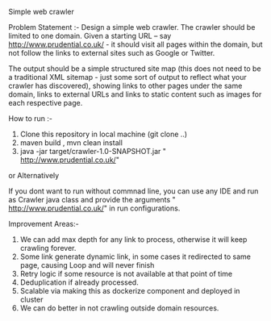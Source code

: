 Simple web crawler

Problem Statement :-  Design a simple web crawler. The crawler should be limited to one domain. Given a starting URL – say http://www.prudential.co.uk/  - it should visit all pages within the domain, but not follow the links to external sites such as Google or Twitter.

The output should be a simple structured site map (this does not need to be a traditional XML sitemap - just some sort of output to reflect what your crawler has discovered), showing links to other pages under the same domain, links to external URLs and links to static content such as images for each respective page.


How to run :- 

1) Clone this repository in local machine (git clone ..)
2) maven build , mvn clean install 
3) java -jar target/crawler-1.0-SNAPSHOT.jar " http://www.prudential.co.uk/"

or Alternatively 

If you dont want to run without commnad line, you can use any IDE and run as Crawler java class and provide the arguments " http://www.prudential.co.uk/" in run configurations.


Improvement Areas:-

1) We can add max depth for any link to process, otherwise it will keep crawling forever.
2) Some link generate dynamic link, in some cases it redirected to same page, causing Loop and will never finish
3) Retry logic if some resource is not available at that point of time
4) Deduplication if already processed.
5) Scalable via making this as dockerize component and deployed in cluster
6) We can do better in not crawling outside domain resources.
